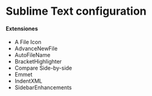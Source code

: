 # Sublime Text configuration

#### Extensiones
- A File Icon
- AdvanceNewFile
- AutoFileName
- BracketHighlighter
- Compare Side-by-side
- Emmet
- IndentXML
- SidebarEnhancements
